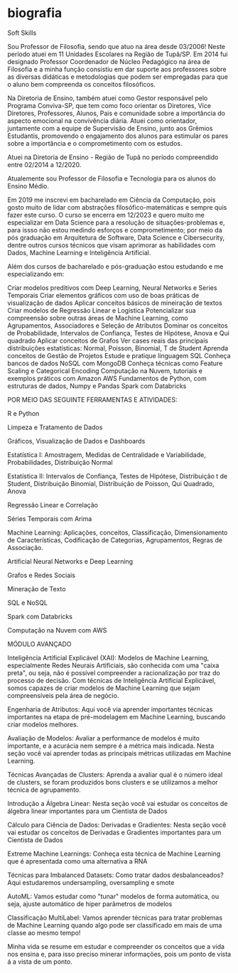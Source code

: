 # biografia
Soft Skills

Sou Professor de Filosofia, sendo que atuo na área desde 03/2006! Neste período atuei em 11 Unidades Escolares na Região de Tupã/SP. Em 2014 fui designado Professor Coordenador de Núcleo Pedagógico na área de Filosofia e a minha função consistiu em dar suporte aos professores sobre as diversas didáticas e metodologias que podem ser empregadas para que o aluno bem compreenda os conceitos filosóficos.

Na Diretoria de Ensino, também atuei como Gestor responsável pelo Programa Conviva-SP, que tem como foco orientar os Diretores, Vice Diretores, Professores, Alunos, Pais e comunidade sobre a importância do aspecto emocional na convivência diária. Atuei como orientador, juntamente com a equipe de Supervisão de Ensino, junto aos Grêmios Estudantis, promovendo o engajamento dos alunos para estimular os pares sobre a importância e o comprometimento com os estudos.


Atuei na Diretoria de Ensino - Região de Tupã no período compreendido entre 02/2014 a 12/2020. 

Atualemente sou Professor de Filosofia e Tecnologia para os alunos do Ensino Médio.

Em 2019 me inscrevi em bacharelado em Ciência da Computação, pois gosto muito de lidar com abstrações filosófico-matemáticas e sempre quis fazer este curso. O curso se encerra em 12/2023 e quero muito me especializar em Data Science para a resolução de situações-problemas e, para issso não estou medindo esforços e comprometimento; por meio da pós graduação em Arquitetura de Software, Data Science e Cibersecurity, dentre outros cursos técnicos que visam aprimorar as habilidades com Dados, Machine Learning e Inteligência Artificial.

Além dos cursos de bacharelado e pós-graduação estou estudando e me especializando em:


Criar modelos preditivos com Deep Learning, Neural Networks e Series Temporais
Criar elementos gráficos com uso de boas práticas de visualização de dados
Aplicar conceitos básicos de mineiração de textos
Criar modelos de Regressão Linear e Logística
Potencializar sua compreensão sobre outras áreas de Machine Learning, como Agrupamentos, Associadores e Seleção de Atributos
Dominar os conceitos de Probabilidade, Intervalos de Confiança, Testes de Hipótese, Anova e Qui quadrado
Aplicar conceitos de Grafos
Ver cases reais das principais distribuições estatísticas: Normal, Poisson, Binomial, T de Student
Aprenda conceitos de Gestão de Projetos
Estude e pratique linguagem SQL
Conheça bancos de dados NoSQL com MongoDB
Conheça técnicas como Feature Scaling e Categorical Encoding
Computação na Nuvem, tutoriais e exemplos práticos com Amazon AWS
Fundamentos de Python, com estruturas de dados, Numpy e Pandas
Spark com Databricks


POR MEIO DAS SEGUINTE FERRAMENTAS E ATIVIDADES:

  
R e Python

Limpeza e Tratamento de Dados

Gráficos, Visualização de Dados e Dashboards

Estatística I: Amostragem, Medidas de Centralidade e Variabilidade, Probabilidades, Distribuição Normal

Estatística II: Intervalos de Confiança, Testes de Hipótese, Distribuição t de Student, Distribuição Binomial, Distribuição de Poisson, Qui Quadrado, Anova

Regressão Linear e Correlação

Séries Temporais com Arima

Machine Learning: Aplicações, conceitos, Classificação, Dimensionamento de Características, Codificação de Categorias, Agrupamentos, Regras de Associação.

Artificial Neural Networks e Deep Learning

Grafos e Redes Sociais

Mineração de Texto

SQL e NoSQL

Spark com Databricks

Computação na Nuvem com AWS


MÓDULO AVANÇADO

Inteligência Artificial Explicável (XAI): Modelos de Machine Learning, especialmente Redes Neurais Artificiais, são conhecida com uma "caixa preta", ou seja, não é possível compreender a racionalização por traz do processo de decisão. Com técnicas de Inteligência Artificial Explicável, somos capazes de criar modelos de Machine Learning que sejam compreensíveis pela área de negócio.

Engenharia de Atributos: Aqui você via aprender importantes técnicas importantes na etapa de pré-modelagem em Machine Learning, buscando criar modelos melhores.

Avaliação de Modelos: Avaliar a performance de modelos é muito importante, e a acurácia nem sempre é a métrica mais indicada. Nesta seção você vai aprender todas as principais métricas utilizadas em Machine Learning.

Técnicas Avançadas de Clusters: Aprenda a avaliar qual é o número ideal de clusters, se foram produzidos bons clusters e se utilizamos a melhor técnica de agrupamento.

Introdução a Álgebra Linear: Nesta seção você vai estudar os conceitos de álgebra linear importantes para um Cientista de Dados

Cálculo para Ciência de Dados: Derivadas e Gradientes: Nesta seção você vai estudar os conceitos de Derivadas e Gradientes importantes para um Cientista de Dados

Extreme Machine Learnings: Conheça esta técnica de Machine Learning que é apresentada como uma alternativa a RNA

Técnicas para Imbalanced Datasets: Como tratar dados desbalanceados? Aqui estudaremos undersampling, oversampling e smote

AutoML: Vamos estudar como "tunar" modelos de forma automática, ou seja, ajuste automático de hiper parâmetros de modelos

Classificação MultiLabel: Vamos aprender técnicas para tratar problemas de Machine Learning quando algo pode ser classificado em mais de uma classe ao mesmo tempo!

Minha vida se resume em estudar e compreender os conceitos que a vida nos ensina e, para isso preciso minerar informações, pois um ponto de vista á a vista de um ponto.
